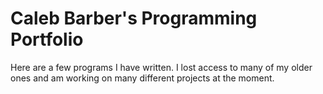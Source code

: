 <h1>Caleb Barber's Programming Portfolio</h1>

<p>Here are a few programs I have written. I lost access to many of my older ones and am working on many different projects at the moment.<p>
